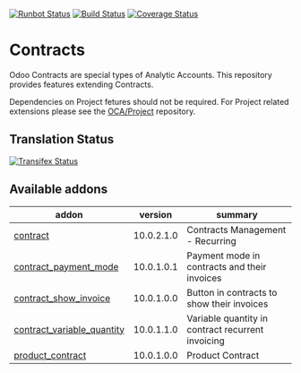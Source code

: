 [![Runbot Status](https://runbot.odoo-community.org/runbot/badge/flat/110/10.0.svg)](https://runbot.odoo-community.org/runbot/repo/github-com-oca-contract-110)
[![Build Status](https://travis-ci.org/OCA/contract.svg?branch=10.0)](https://travis-ci.org/OCA/contract)
[![Coverage Status](https://coveralls.io/repos/OCA/contract/badge.svg?branch=10.0)](https://coveralls.io/r/OCA/contract?branch=10.0)

# Contracts

Odoo Contracts are special types of Analytic Accounts.
This repository provides features extending Contracts.

Dependencies on Project fetures should not be required.
For Project related extensions please see the
[OCA/Project](https://github.com/OCA/project) repository.


## Translation Status
[![Transifex Status](https://www.transifex.com/projects/p/OCA-contract-10-0/chart/image_png)](https://www.transifex.com/projects/p/OCA-contract-10-0)

[//]: # (addons)

Available addons
----------------
addon | version | summary
--- | --- | ---
[contract](contract/) | 10.0.2.1.0 | Contracts Management - Recurring
[contract_payment_mode](contract_payment_mode/) | 10.0.1.0.1 | Payment mode in contracts and their invoices
[contract_show_invoice](contract_show_invoice/) | 10.0.1.0.0 | Button in contracts to show their invoices
[contract_variable_quantity](contract_variable_quantity/) | 10.0.1.1.0 | Variable quantity in contract recurrent invoicing
[product_contract](product_contract/) | 10.0.1.0.0 | Product Contract

[//]: # (end addons)
